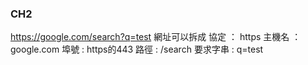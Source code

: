 ### CH2

https://google.com/search?q=test
網址可以拆成
協定 ： https
主機名 ： google.com
埠號 : https的443
路徑 : /search
要求字串 : q=test
